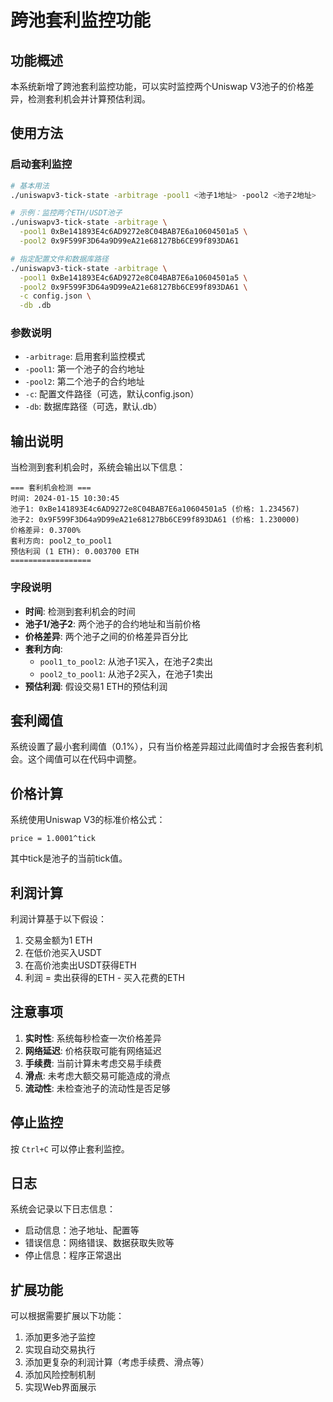 # 跨池套利监控功能

## 功能概述

本系统新增了跨池套利监控功能，可以实时监控两个Uniswap V3池子的价格差异，检测套利机会并计算预估利润。

## 使用方法

### 启动套利监控

```bash
# 基本用法
./uniswapv3-tick-state -arbitrage -pool1 <池子1地址> -pool2 <池子2地址>

# 示例：监控两个ETH/USDT池子
./uniswapv3-tick-state -arbitrage \
  -pool1 0xBe141893E4c6AD9272e8C04BAB7E6a10604501a5 \
  -pool2 0x9F599F3D64a9D99eA21e68127Bb6CE99f893DA61

# 指定配置文件和数据库路径
./uniswapv3-tick-state -arbitrage \
  -pool1 0xBe141893E4c6AD9272e8C04BAB7E6a10604501a5 \
  -pool2 0x9F599F3D64a9D99eA21e68127Bb6CE99f893DA61 \
  -c config.json \
  -db .db
```

### 参数说明

- `-arbitrage`: 启用套利监控模式
- `-pool1`: 第一个池子的合约地址
- `-pool2`: 第二个池子的合约地址
- `-c`: 配置文件路径（可选，默认config.json）
- `-db`: 数据库路径（可选，默认.db）

## 输出说明

当检测到套利机会时，系统会输出以下信息：

```
=== 套利机会检测 ===
时间: 2024-01-15 10:30:45
池子1: 0xBe141893E4c6AD9272e8C04BAB7E6a10604501a5 (价格: 1.234567)
池子2: 0x9F599F3D64a9D99eA21e68127Bb6CE99f893DA61 (价格: 1.230000)
价格差异: 0.3700%
套利方向: pool2_to_pool1
预估利润 (1 ETH): 0.003700 ETH
==================
```

### 字段说明

- **时间**: 检测到套利机会的时间
- **池子1/池子2**: 两个池子的合约地址和当前价格
- **价格差异**: 两个池子之间的价格差异百分比
- **套利方向**: 
  - `pool1_to_pool2`: 从池子1买入，在池子2卖出
  - `pool2_to_pool1`: 从池子2买入，在池子1卖出
- **预估利润**: 假设交易1 ETH的预估利润

## 套利阈值

系统设置了最小套利阈值（0.1%），只有当价格差异超过此阈值时才会报告套利机会。这个阈值可以在代码中调整。

## 价格计算

系统使用Uniswap V3的标准价格公式：
```
price = 1.0001^tick
```

其中tick是池子的当前tick值。

## 利润计算

利润计算基于以下假设：
1. 交易金额为1 ETH
2. 在低价池买入USDT
3. 在高价池卖出USDT获得ETH
4. 利润 = 卖出获得的ETH - 买入花费的ETH

## 注意事项

1. **实时性**: 系统每秒检查一次价格差异
2. **网络延迟**: 价格获取可能有网络延迟
3. **手续费**: 当前计算未考虑交易手续费
4. **滑点**: 未考虑大额交易可能造成的滑点
5. **流动性**: 未检查池子的流动性是否足够

## 停止监控

按 `Ctrl+C` 可以停止套利监控。

## 日志

系统会记录以下日志信息：
- 启动信息：池子地址、配置等
- 错误信息：网络错误、数据获取失败等
- 停止信息：程序正常退出

## 扩展功能

可以根据需要扩展以下功能：
1. 添加更多池子监控
2. 实现自动交易执行
3. 添加更复杂的利润计算（考虑手续费、滑点等）
4. 添加风险控制机制
5. 实现Web界面展示 